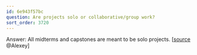 ```yaml
---
id: 6e943f57bc
question: Are projects solo or collaborative/group work?
sort_order: 3720
---
```


Answer: All midterms and capstones are meant to be solo projects. [[source](https://datatalks-club.slack.com/archives/C0288NJ5XSA/p1700639460967059?thread_ts=1700630694.146479&cid=C0288NJ5XSA) @Alexey]

